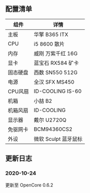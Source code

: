 ## 配置清单 ##

|组件|详情|
|-|-|
|主板|华擎 B365 ITX|
|CPU|i5 8600 散片|
|内存|威刚 万紫千红 16G|
|显卡|蓝宝石 RX584 矿卡|
|固态硬盘|西数 SN550 512G|
|电源|全汉 SFX MS450|
|CPU风扇|ID-COOLING IS-60|
|机箱|小喆 B2|
|机箱风扇|ID-COOLING|
|显示器|戴尔 U2720Q|
|免驱网卡|BCM94360CS2|
|外设|微软 Sculpt 蓝牙鼠标|

## 更新日志 ##

### 2020-10-24 ###

更新至 OpenCore 0.6.2